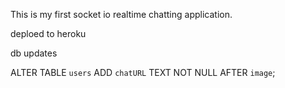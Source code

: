 This is my first socket io realtime chatting application. 


deploed to heroku 


db updates

ALTER TABLE `users` ADD `chatURL` TEXT NOT NULL AFTER `image`;